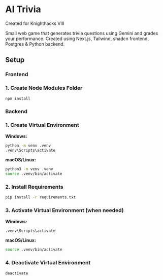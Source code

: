 # AI Trivia

Created for Knighthacks VIII

Small web game that generates trivia questions using Gemini and grades your performance. Created using Next.js, Tailwind, shadcn frontend, Postgres & Python backend.

## Setup

### Frontend

### 1. Create Node Modules Folder

```bash
npm install
```

### Backend

### 1. Create Virtual Environment

**Windows:**

```bash
python -m venv .venv
.venv\Scripts\activate
```

**macOS/Linux:**

```bash
python3 -m venv .venv
source .venv/bin/activate
```

### 2. Install Requirements

```bash
pip install -r requirements.txt
```

### 3. Activate Virtual Environment (when needed)

**Windows:**

```bash
.venv\Scripts\activate
```

**macOS/Linux:**

```bash
source .venv/bin/activate
```

### 4. Deactivate Virtual Environment

```bash
deactivate
```